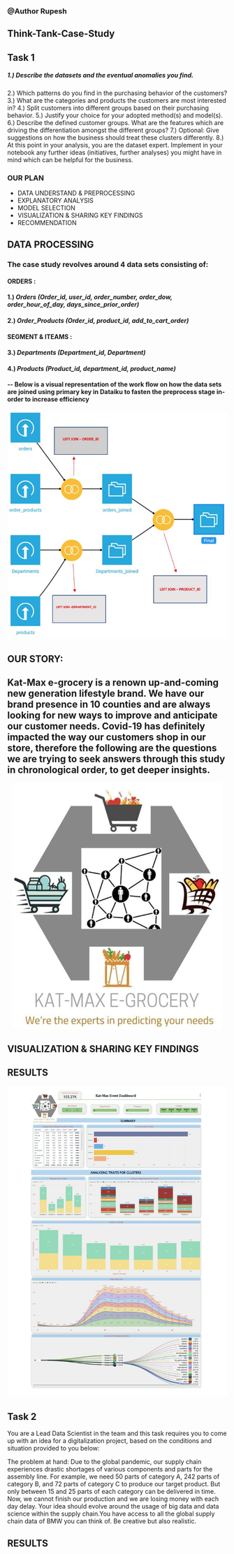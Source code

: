 ### @Author Rupesh

## Think-Tank-Case-Study

## Task 1

##### 1.) Describe the datasets and the eventual anomalies you find.
2.) Which patterns do you find in the purchasing behavior of the customers?
3.) What are the categories and products the customers are most interested in?
4.) Split customers into different groups based on their purchasing behavior.
5.) Justify your choice for your adopted method(s) and model(s).
6.) Describe the defined customer groups. What are the features which are driving the differentiation amongst the different groups?
7.) Optional: Give suggestions on how the business should treat these clusters differently.
8.) At this point in your analysis, you are the dataset expert. Implement in your notebook any further ideas (initiatives, further analyses) you might have in mind which can be helpful for the business.


### OUR PLAN

* DATA UNDERSTAND & PREPROCESSING 
* EXPLANATORY ANALYSIS
* MODEL SELECTION
* VISUALIZATION & SHARING KEY FINDINGS
* RECOMMENDATION


## **DATA PROCESSING**


### The case study revolves around 4 data sets consisting of:
#### **ORDERS :**
#### 1.) *Orders (Order_id, user_id, order_number, order_dow, order_hour_of_day, days_since_prior_order)*
#### 2.) *Order_Products (Order_id, product_id, add_to_cart_order)*


#### **SEGMENT & ITEAMS :**
#### 3.) *Departments (Department_id, Department)*
#### 4.) *Products (Product_id, department_id, product_name)*

#### -- **Below is a visual representation of the work flow on how the data sets are joined using primary key in Dataiku to fasten the preprocess stage in-order to increase efficiency**

<p align="center">
  <img src="assets/Dataflow.JPG">
</p>

## **OUR STORY**:

## Kat-Max e-grocery is a renown up-and-coming new generation lifestyle brand. We have our brand presence in 10 counties and are always looking for new ways to improve and anticipate our customer needs. Covid-19 has definitely impacted the way our customers shop in our store, therefore the following are the questions we are trying to seek answers through this study in chronological order, to get deeper insights.

<p align="center">
  <img src="assets/Kat-max.JPG">
</p>

## VISUALIZATION & SHARING KEY FINDINGS

## RESULTS
<p align="center">
  <img src="assets/Kat-max egrocery-1.jpg">
</p>

## Task 2

You are a Lead Data Scientist in the team and this task requires you to come up with an idea for a digitalization project, based on the conditions and situation provided to you below:

The problem at hand: Due to the global pandemic, our supply chain experiences drastic shortages of various components and parts for the assembly line. For example, we need 50 parts of category A, 242 parts of category B, and 72 parts of category C to produce our target product. But only between 15 and 25 parts of each category can be delivered in time. Now, we cannot finish our production and we are losing money with each day delay. Your idea should evolve around the usage of big data and data science within the supply chain.You have access to all the global supply chain data of BMW you can think of. Be creative but also realistic.

## RESULTS

